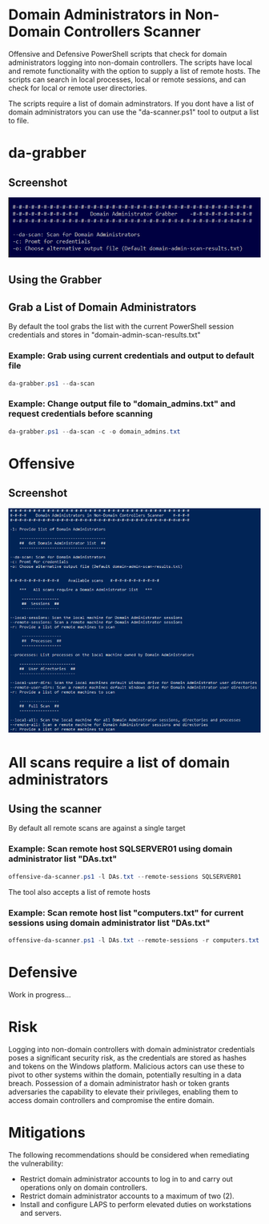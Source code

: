 # Domain Administrators in Non-Domain Controllers Scanner

Offensive and Defensive PowerShell scripts that check for domain administrators logging into non-domain controllers. The scripts have local and remote functionality with the option to supply a list of remote hosts. The scripts can search in local processes, local or remote sessions, and can check for local or remote user directories. 

The scripts require a list of domain adminstrators. If you dont have a list of domain administrators you can use the "da-scanner.ps1" tool to output a list to file.



# da-grabber

## Screenshot

![alt text](/da-grabber.png)

## Using the Grabber

## Grab a List of Domain Administrators

By default the tool grabs the list with the current PowerShell session credentials and stores in "domain-admin-scan-results.txt"

### Example: Grab using current credentials and output to default file

```Powershell
da-grabber.ps1 --da-scan
```

### Example: Change output file to "domain_admins.txt" and request credentials before scanning

```Powershell
da-grabber.ps1 --da-scan -c -o domain_admins.txt
```



# Offensive


## Screenshot

![alt text](/offensive/img/help.png)


# All scans require a list of domain administrators

## Using the scanner

By default all remote scans are against a single target

### Example: Scan remote host SQLSERVER01 using domain administrator list "DAs.txt"

```PowerShell
offensive-da-scanner.ps1 -l DAs.txt --remote-sessions SQLSERVER01
```

The tool also accepts a list of remote hosts

### Example: Scan remote host list "computers.txt" for current sessions using domain administrator list "DAs.txt"

```PowerShell
offensive-da-scanner.ps1 -l DAs.txt --remote-sessions -r computers.txt
```



# Defensive

Work in progress...



# Risk
Logging into non-domain controllers with domain administrator credentials poses a significant security risk, as the credentials are stored as hashes and tokens on the Windows platform. Malicious actors can use these to pivot to other systems within the domain, potentially resulting in a data breach. Possession of a domain administrator hash or token grants adversaries the capability to elevate their privileges, enabling them to access domain controllers and compromise the entire domain.

# Mitigations
The following recommendations should be considered when remediating the vulnerability:
* Restrict domain administrator accounts to log in to and carry out operations only on domain controllers.
* Restrict domain administrator accounts to a maximum of two (2).
* Install and configure LAPS to perform elevated duties on workstations and servers.